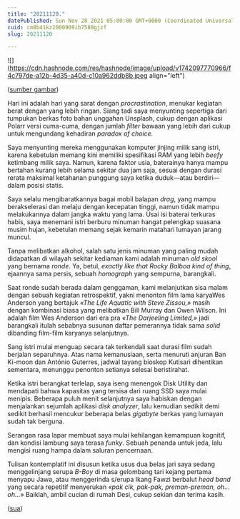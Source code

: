 ```yaml
---
title: "20211120."
datePublished: Sun Nov 28 2021 05:00:00 GMT+0000 (Coordinated Universal Time)
cuid: cm8b41kz2000909ib7588gjzf
slug: 20211120

---
```


![](https://cdn.hashnode.com/res/hashnode/image/upload/v1742097770966/f4c797de-a12b-4d35-a40d-c10a962ddb8b.jpeg align="left")

([sumber gambar](https://www.oldbookillustrations.com/illustrations/travelers/))

Hari ini adalah hari yang sarat dengan *procrastination*, menukar kegiatan berat dengan yang lebih ringan. Siang tadi saya menyunting sepertiga dari tumpukan berkas foto bahan unggahan Unsplash, cukup dengan aplikasi Polarr versi cuma-cuma, dengan jumlah *filter* bawaan yang lebih dari cukup untuk mengundang kehadiran *paradox of choice.*

Saya menyunting mereka menggunakan komputer jinjing milik sang istri, karena kebetulan memang kini memiliki spesifikasi RAM yang lebih *beefy* ketimbang milik saya. Namun, karena faktor usia, baterainya hanya mampu bertahan kurang lebih selama sekitar dua jam saja, sesuai dengan durasi rerata maksimal ketahanan punggung saya ketika duduk—atau berdiri—dalam posisi statis.

Saya selalu mengibaratkannya bagai mobil balapan *drag*, yang mampu berakselerasi dan melaju dengan kecepatan tinggi, namun tidak mampu melakukannya dalam jangka waktu yang lama. Usai isi baterai terkuras habis, saya menemani istri berburu minuman hangat pelengkap suasana musim hujan, kebetulan memang sejak kemarin matahari lumayan jarang muncul.

Tanpa melibatkan alkohol, salah satu jenis minuman yang paling mudah didapatkan di wilayah sekitar kediaman kami adalah minuman *old skool* yang bernama *ronde*. Ya, betul, *exactly like that Rocky Balboa kind of thing*, ejaannya sama persis, sebuah *homograph* yang sempurna, barangkali.

Saat ronde sudah berada dalam genggaman, kami melanjutkan sisa malam dengan sebuah kegiatan retrospektif, yakni menonton film lama karyaWes Anderson yang bertajuk *«The Life Aquatic with Steve Zissou,»* masih dengan kombinasi biasa yang melibatkan Bill Murray dan Owen Wilson. Ini adalah film Wes Anderson dari era pra *«The Darjeeling Limited,»* jadi barangkali itulah sebabnya susunan daftar pemerannya tidak sama *solid* dibanding film-film karyanya selanjutnya.

Sang istri mulai menguap secara tak terkendali saat durasi film sudah berjalan separuhnya. Atas nama kemanusiaan, serta menuruti anjuran Ban Ki-moon dan António Guterres, jadwal tayang bioskop Kutisari dihentikan sementara, menunggu penonton setianya selesai beristirahat.

Ketika istri berangkat terlelap, saya iseng menengok Disk Utility dan mendapati bahwa kapasitas yang tersisa dari ruang SSD saya mulai menipis. Beberapa puluh menit selanjutnya saya habiskan dengan menjalankan sejumlah aplikasi *disk analyzer*, lalu kemudian sedikit demi sedikit berhasil mencukur beberapa belas *gigabyte* berkas yang lumayan sudah tak berguna.

Serangan rasa lapar membuat saya mulai kehilangan kemampuan kognitif, dan kondisi lambung saya terasa *funky*. Sebuah penanda untuk jeda, lalu mengisi ruang hampa dalam saluran pencernaan.

Tulisan kontemplatif ini disusun ketika usus dua belas jari saya sedang menggelinjang serupa *B-Boy* di masa gelombang tari kejang pertama menyapu Jawa, atau menggerinda s/erupa Ikang Fawzi berbalut *head band* yang secara repetitif menyerukan *«pak cik, pak-pak, preman-preman, oh... oh...»* Baiklah, ambil cucian di rumah Desi, cukup sekian dan terima kasih.

([sua](https://sua.ist))